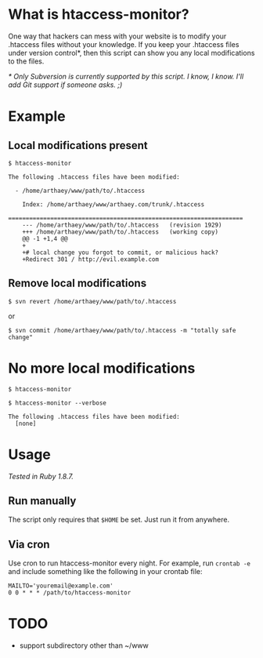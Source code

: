 # What is htaccess-monitor?

One way that hackers can mess with your website is to modify your .htaccess
files without your knowledge. If you keep your .htaccess files under version
control\*, then this script can show you any local modifications to the files.

_\* Only Subversion is currently supported by this script. I know, I know. I'll
add Git support if someone asks. ;)_


# Example

## Local modifications present

    $ htaccess-monitor
    
    The following .htaccess files have been modified:
    
      - /home/arthaey/www/path/to/.htaccess
    
        Index: /home/arthaey/www/arthaey.com/trunk/.htaccess
        ===================================================================
        --- /home/arthaey/www/path/to/.htaccess   (revision 1929)
        +++ /home/arthaey/www/path/to/.htaccess   (working copy)
        @@ -1 +1,4 @@
        +
        +# local change you forgot to commit, or malicious hack?
        +Redirect 301 / http://evil.example.com

## Remove local modifications

    $ svn revert /home/arthaey/www/path/to/.htaccess

or

    $ svn commit /home/arthaey/www/path/to/.htaccess -m "totally safe change"

# No more local modifications

    $ htaccess-monitor
    
    $ htaccess-monitor --verbose
    
    The following .htaccess files have been modified:
      [none]

# Usage

_Tested in Ruby 1.8.7._

## Run manually

The script only requires that `$HOME` be set. Just run it from anywhere.

## Via cron

Use cron to run htaccess-monitor every night. For example, run `crontab -e` and
include something like the following in your crontab file:

    MAILTO='youremail@example.com'
    0 0 * * * /path/to/htaccess-monitor


# TODO

 - support subdirectory other than ~/www
